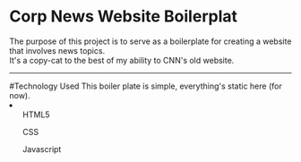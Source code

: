 # Corp News Website Boilerplat
The purpose of this project is to serve as a boilerplate for creating a website that involves news topics.<br>
It's a copy-cat to the best of my ability to CNN's old website.
<br>

<hr>
#Technology Used
This boiler plate is simple, everything's static here (for now).
<li>
  <ul>HTML5</ul>
  <ul>CSS</ul>
  <ul>Javascript</ul>
</li>

